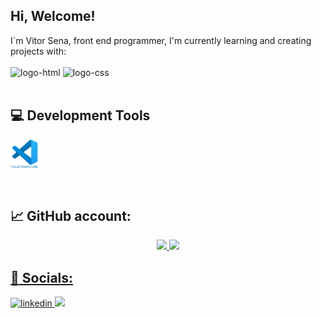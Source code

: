 ## Hi, Welcome!
I´m Vitor Sena, front end programmer, I'm currently learning and creating projects with:
<br>
<br>
<img src="https://img.shields.io/badge/HTML-239120?style=for-the-badge&logo=html5&logoColor=white" alt= " logo-html"/>
<img src="https://img.shields.io/badge/CSS-239120?&style=for-the-badge&logo=css3&logoColor=white" alt="logo-css" />
<br>
<br>

##  :computer: Development Tools
<img align="center" alt="VISUAL-STUDIO-CODE" height="45" src="https://github.com/devicons/devicon/blob/master/icons/vscode/vscode-original-wordmark.svg">&nbsp;&nbsp;
<br>
<br>
<br>
## 📈 GitHub account: 
<div align="center">
  <a href="https://github.com/pedroedues">
  <img height="120em" src="https://github-readme-stats.vercel.app/api?username=vitorsena32&theme=chartreuse-dark&show_icons=true" />
  <img height="120em" src="https://github-readme-stats.vercel.app/api/top-langs/?username=vitorsena32&layout=compact&langs_count=7&theme=chartreuse-dark"/>
</div>


## :e-mail: Socials:
<a href="https://www.linkedin.com/in/vitor-sena-960716160/">
<img src="https://img.shields.io/badge/LinkedIn-0077B5?style=for-the-badge&logo=linkedin&logoColor=white" alt="linkedin" <a/>
<a href = "mailto:vitorsena32@gmail.com"><img src="https://img.shields.io/badge/-Gmail-c5221e?style=for-the-badge&logo=Gmail&logoColor=white&link=mailto:vitorsena32@gmail.com" target="_blank"></a>
